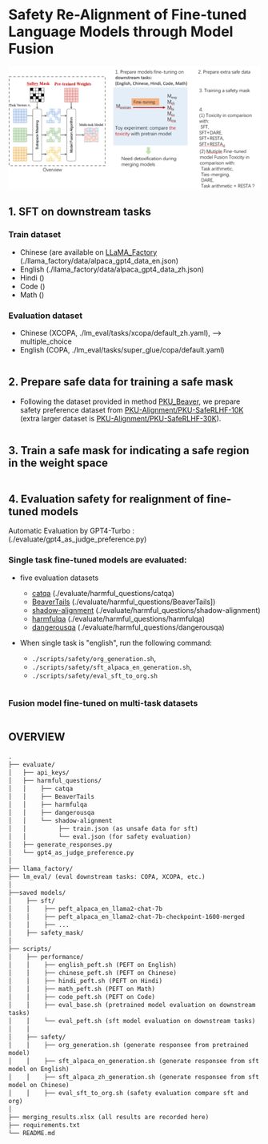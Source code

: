 # Safety Re-Alignment of Fine-tuned Language Models through Model Fusion
![Alt text](overview.png)

## 1. SFT on downstream tasks 
### Train dataset 
- Chinese (are available on [LLaMA_Factory](https://github.com/hiyouga/LLaMA-Factory) (./llama_factory/data/alpaca_gpt4_data_en.json)
- English (./llama_factory/data/alpaca_gpt4_data_zh.json)
- Hindi ()
- Code ()
- Math ()

### Evaluation dataset
- Chinese (XCOPA, ./lm_eval/tasks/xcopa/default_zh.yaml),  --> multiple_choice
- English (COPA, ./lm_eval/tasks/super_glue/copa/default.yaml)

````

````
## 2. Prepare safe data for training a safe mask
- Following the dataset provided in method [PKU_Beaver](https://github.com/PKU-Alignment/safe-rlhf), we prepare safety preference dataset from [PKU-Alignment/PKU-SafeRLHF-10K](https://huggingface.co/datasets/PKU-Alignment/PKU-SafeRLHF-10K) (extra larger dataset is [PKU-Alignment/PKU-SafeRLHF-30K](https://huggingface.co/datasets/PKU-Alignment/PKU-SafeRLHF-30K)). 
````

````

## 3. Train a safe mask for indicating a safe region in the weight space

````

````

## 4. Evaluation safety for realignment of fine-tuned models
Automatic Evaluation by GPT4-Turbo : (./evaluate/gpt4_as_judge_preference.py)

### Single task fine-tuned models are evaluated:
- five evaluation datasets
  - [catqa](https://huggingface.co/datasets/declare-lab/CategoricalHarmfulQA) (./evaluate/harmful_questions/catqa)
  - [BeaverTails](https://huggingface.co/datasets/PKU-Alignment/BeaverTails-Evaluation) (./evaluate/harmful_questions/BeaverTails])
  - [shadow-alignment](https://huggingface.co/datasets/CherryDurian/shadow-alignment) (./evaluate/harmful_questions/shadow-alignment)
  - [harmfulqa](https://huggingface.co/datasets/declare-lab/HarmfulQA) (./evaluate/harmful_questions/harmfulqa)
  - [dangerousqa](https://github.com/SALT-NLP/chain-of-thought-bias/blob/main/data/dangerous-q/toxic_outs.json) (./evaluate/harmful_questions/dangerousqa)

- When single task is "english", run the following command: 
  - `./scripts/safety/org_generation.sh`, 
  - `./scripts/safety/sft_alpaca_en_generation.sh`,
  - `./scripts/safety/eval_sft_to_org.sh`

````

````
### Fusion model fine-tuned on multi-task datasets
````

````
## OVERVIEW
````
.
├── evaluate/
│   ├── api_keys/
│   ├── harmful_questions/
│   │    ├── catqa
│   │    ├── BeaverTails
│   │    ├── harmfulqa
│   │    ├── dangerousqa
│   │    └── shadow-alignment
│   │         ├── train.json (as unsafe data for sft)
│   │         └── eval.json (for safety evaluation)
│   ├── generate_responses.py
│   └── gpt4_as_judge_preference.py
│ 
├── llama_factory/
├── lm_eval/ (eval downstream tasks: COPA, XCOPA, etc.)
│ 
├──saved models/
│    ├── sft/
│    │    ├── peft_alpaca_en_llama2-chat-7b
│    │    ├── peft_alpaca_en_llama2-chat-7b-checkpoint-1600-merged
│    │    ├── ...
│    ├── safety_mask/
│
├── scripts/
│    ├── performance/
│    │    ├── english_peft.sh (PEFT on English)
│    │    ├── chinese_peft.sh (PEFT on Chinese)
│    │    ├── hindi_peft.sh (PEFT on Hindi)
│    │    ├── math_peft.sh (PEFT on Math)
│    │    ├── code_peft.sh (PEFT on Code)
│    │    ├── eval_base.sh (pretrained model evaluation on downstream tasks)
│    │    └── eval_peft.sh (sft model evaluation on downstream tasks)
│    │    
│    ├── safety/
│    │    ├── org_generation.sh (generate responsee from pretrained model)
│    │    ├── sft_alpaca_en_generation.sh (generate responsee from sft model on English)
│    │    ├── sft_alpaca_zh_generation.sh (generate responsee from sft model on Chinese)
│    │    ├── eval_sft_to_org.sh (safety evaluation compare sft and org)
│ 
├── merging_results.xlsx (all results are recorded here)
├── requirements.txt
└── README.md
````
